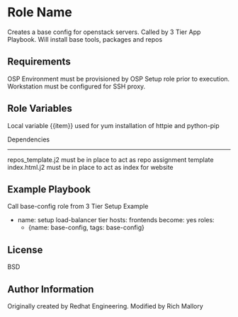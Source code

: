 Role Name
=========

Creates a base config for openstack servers. Called by 3 Tier App Playbook.
Will install base tools, packages and repos


Requirements
------------

OSP Environment must be provisioned by OSP Setup role prior to execution.
Workstation must be configured for SSH proxy.


Role Variables
--------------

Local variable {{item}} used for yum installation of httpie and python-pip

Dependencies

------------
repos_template.j2 must be in place to act as repo assignment template
index.html.j2 must be in place to act as index for website


Example Playbook
----------------

Call base-config role from 3 Tier Setup Example

- name: setup load-balancer tier
  hosts: frontends
  become: yes
  roles:
    - {name: base-config, tags: base-config}


License
-------

BSD

Author Information
------------------

Originally created by Redhat Engineering. Modified by Rich Mallory



